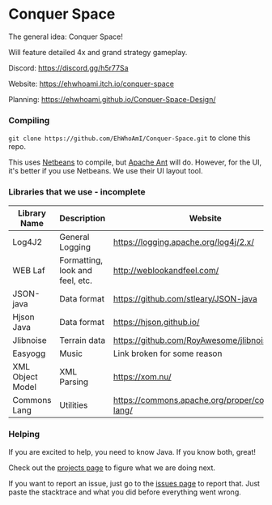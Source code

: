 Conquer Space
=======

The general idea: Conquer Space!

Will feature detailed 4x and grand strategy gameplay.

Discord: https://discord.gg/h5r77Sa

Website: https://ehwhoami.itch.io/conquer-space

Planning: <https://ehwhoami.github.io/Conquer-Space-Design/>
 
### Compiling
`git clone https://github.com/EhWhoAmI/Conquer-Space.git` to clone this repo.

This uses [Netbeans](https://netbeans.org/) to compile, but [Apache Ant](http://ant.apache.org/) will do. However, for the UI, it's better if you use Netbeans. We use their UI layout tool.

### Libraries that we use - incomplete
| Library Name | Description | Website |
| ------------ | ----------- | ------- |
| Log4J2       | General Logging | <https://logging.apache.org/log4j/2.x/> |
| WEB Laf      | Formatting, look and feel, etc. | <http://weblookandfeel.com/> |
| JSON-java    | Data format | <https://github.com/stleary/JSON-java>
| Hjson Java   | Data format | <https://hjson.github.io/> |
| Jlibnoise    | Terrain data | <https://github.com/RoyAwesome/jlibnoise> |
| Easyogg      | Music        | Link broken for some reason |
| XML Object Model | XML Parsing | <https://xom.nu/> |
| Commons Lang | Utilities | <https://commons.apache.org/proper/commons-lang/>|

### Helping
If you are excited to help, you need to know Java. If you know both, great!

Check out the [projects page](https://github.com/EhWhoAmI/Conquer-Space/projects) to figure what we are doing next.

If you want to report an issue, just go to the [issues page](https://github.com/EhWhoAmI/Conquer-Space/issues) to report that. Just paste the stacktrace and what you did before everything went wrong.
